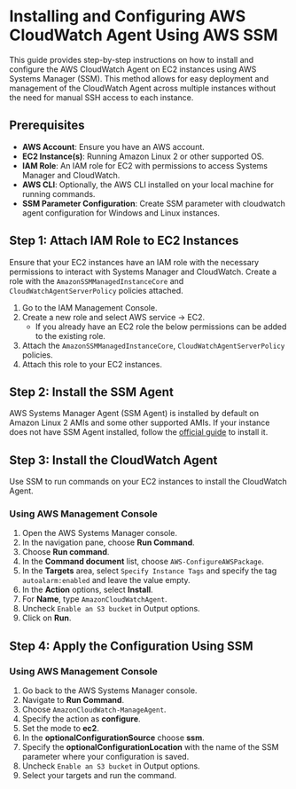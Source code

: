 # Installing and Configuring AWS CloudWatch Agent Using AWS SSM

This guide provides step-by-step instructions on how to install and configure the AWS CloudWatch Agent on EC2 instances using AWS Systems Manager (SSM). This method allows for easy deployment and management of the CloudWatch Agent across multiple instances without the need for manual SSH access to each instance.

## Prerequisites

- **AWS Account**: Ensure you have an AWS account.
- **EC2 Instance(s)**: Running Amazon Linux 2 or other supported OS.
- **IAM Role**: An IAM role for EC2 with permissions to access Systems Manager and CloudWatch.
- **AWS CLI**: Optionally, the AWS CLI installed on your local machine for running commands.
- **SSM Parameter Configuration**: Create SSM parameter with cloudwatch agent configuration for Windows and Linux instances.

## Step 1: Attach IAM Role to EC2 Instances

Ensure that your EC2 instances have an IAM role with the necessary permissions to interact with Systems Manager and CloudWatch. Create a role with the `AmazonSSMManagedInstanceCore` and `CloudWatchAgentServerPolicy` policies attached.

1. Go to the IAM Management Console.
2. Create a new role and select AWS service -> EC2.
    - If you already have an EC2 role the below permissions can be added to the existing role.
3. Attach the `AmazonSSMManagedInstanceCore`, `CloudWatchAgentServerPolicy` policies.
4. Attach this role to your EC2 instances.

## Step 2: Install the SSM Agent

AWS Systems Manager Agent (SSM Agent) is installed by default on Amazon Linux 2 AMIs and some other supported AMIs. If your instance does not have SSM Agent installed, follow the [official guide](https://docs.aws.amazon.com/systems-manager/latest/userguide/ssm-agent.html) to install it.

## Step 3: Install the CloudWatch Agent

Use SSM to run commands on your EC2 instances to install the CloudWatch Agent.

### Using AWS Management Console

1. Open the AWS Systems Manager console.
2. In the navigation pane, choose **Run Command**.
3. Choose **Run command**.
4. In the **Command document** list, choose `AWS-ConfigureAWSPackage`.
5. In the **Targets** area, select `Specify Instance Tags` and specify the tag `autoalarm:enabled` and leave the value empty.
6. In the **Action** options, select **Install**.
7. For **Name**, type `AmazonCloudWatchAgent`.
8. Uncheck `Enable an S3 bucket` in Output options.
9. Click on **Run**.

## Step 4: Apply the Configuration Using SSM

### Using AWS Management Console

1. Go back to the AWS Systems Manager console.
2. Navigate to **Run Command**.
3. Choose `AmazonCloudWatch-ManageAgent`.
4. Specify the action as **configure**.
5. Set the mode to **ec2**.
6. In the **optionalConfigurationSource** choose **ssm**.
7. Specify the **optionalConfigurationLocation** with the name of the SSM parameter where your configuration is saved.
8. Uncheck `Enable an S3 bucket` in Output options.
9. Select your targets and run the command.
